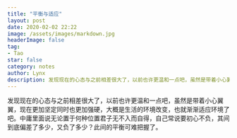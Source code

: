 ```yaml
---
title: "平衡与适应"
layout: post
date: 2020-02-02 22:22
image: /assets/images/markdown.jpg
headerImage: false
tag:
- Tao
star: false
category: notes
author: Lynx
description: 发现现在的心态与之前相差很大了，以前也许更温和一点吧，虽然是带着小心翼翼，现在更加坚定同时也更加强硬，大概是生活的环境改变，也就渐渐适应环境了吧。中庸里面说无论置于何种位置君子无不入而自得，自己常说要初心不负，其间到底偏差了多少，又负了多少？此间的平衡可难把握了。
---
```




发现现在的心态与之前相差很大了，以前也许更温和一点吧，虽然是带着小心翼翼，现在更加坚定同时也更加强硬，大概是生活的环境改变，也就渐渐适应环境了吧。中庸里面说无论置于何种位置君子无不入而自得，自己常说要初心不负，其间到底偏差了多少，又负了多少？此间的平衡可难把握了。